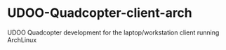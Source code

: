 UDOO-Quadcopter-client-arch
===========================

UDOO Quadcopter development for the laptop/workstation client running ArchLinux
